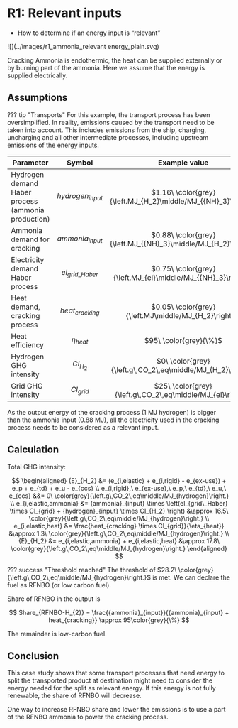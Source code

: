# R1: Relevant inputs

-   How to determine if an energy input is “relevant”

![](../images/r1_ammonia_relevant energy_plain.svg)

Cracking Ammonia is endothermic, the heat can be supplied externally or by burning part of the ammonia. Here we assume that the energy is supplied electrically.

## Assumptions

??? tip "Transports"
    For this example, the transport process has been oversimplified. In reality, emissions caused by the transport need to be taken into account. This includes emissions from the ship, charging, uncharging and all other intermediate processes, including upstream emissions of the energy inputs.

| Parameter                   |    Symbol          | Example value |
|----------------------------|:--------------:|:---------------------:|
|Hydrogen demand Haber process (ammonia production) | ${hydrogen}_{input}$ | $1.16\ \color{grey}{\left.MJ_{H_2}\middle/MJ_{{NH}_3}\right.}$ |
|Ammonia demand for cracking | ${ammonia}_{input}$ | $0.88\ \color{grey}{\left.MJ_{{NH}_3}\middle/MJ_{H_2}\right.}$ |
|Electricity demand Haber process | $el_{grid\_Haber}$ | $0.75\ \color{grey}{\left.MJ_{el}\middle/MJ_{{NH}_3}\right.}$ |
|Heat demand, cracking process | $heat_{cracking}$ | $0.05\ \color{grey}{\left.MJ\middle/MJ_{H_2}\right.}$ |
|Heat efficiency | $\eta_{heat}$ | $95\ \color{grey}{\%}$ |
|Hydrogen GHG intensity | $CI_{H_2}$ | $0\ \color{grey}{\left.g\,CO_2\,eq\middle/MJ_{H_2}\right.}$ |
|Grid GHG intensity | $CI_{grid}$ | $25\ \color{grey}{\left.g\,CO_2\,eq\middle/MJ_{el}\right.}$ |

As the output energy of the cracking process (1 MJ hydrogen) is bigger than the ammonia input (0.88 MJ), all the electricity used in the cracking process needs to be considered as a relevant input.

## Calculation

Total GHG intensity:

$$
\begin{aligned}
{E}_{H_2} &= (e_{i,elastic} + e_{i,rigid} - e_{ex-use}) + e_p + e_{td} + e_u - e_{ccs}
\\
e_{i,rigid},\ e_{ex-use},\ e_p,\ e_{td},\ e_u,\ e_{ccs} &&= 0\ \color{grey}{\left.g\,CO_2\,eq\middle/MJ_{hydrogen}\right.}
\\
e_{i,elastic,ammonia} &= {ammonia}_{input} \times \left(el_{grid\_Haber}  \times CI_{grid} + {hydrogen}_{input} \times CI_{H_2} \right) &\approx 16.5\ \color{grey}{\left.g\,CO_2\,eq\middle/MJ_{hydrogen}\right.}
\\
e_{i,elastic,heat} &= \frac{heat_{cracking} \times CI_{grid}}{\eta_{heat}} &\approx 1.3\ \color{grey}{\left.g\,CO_2\,eq\middle/MJ_{hydrogen}\right.}
\\
{E}_{H_2} &= e_{i,elastic,ammonia} + e_{i,elastic,heat} &\approx 17.8\ \color{grey}{\left.g\,CO_2\,eq\middle/MJ_{hydrogen}\right.}
\end{aligned}
$$

??? success "Threshold reached"
    The threshold of $28.2\ \color{grey}{\left.g\,CO_2\,eq\middle/MJ_{hydrogen}\right.}$ is met. We can declare the fuel as RFNBO (or low carbon fuel).


Share of RFNBO in the output is 

$$
Share_{RFNBO-H_{2}} = \frac{{ammonia}_{input}}{{ammonia}_{input} + heat_{cracking}} \approx 95\color{grey}{\%}
$$

The remainder is low-carbon fuel.

## Conclusion

This case study shows that some transport processes that need energy to split the transported product at destination might need to consider the energy needed for the split as relevant energy. If this energy is not fully renewable, the share of RFNBO will decrease.

One way to increase RFNBO share and lower the emissions is to use a part of the RFNBO ammonia to power the cracking process.

